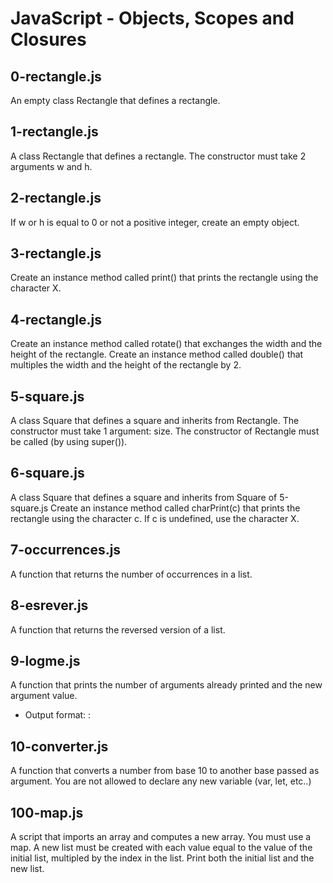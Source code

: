 # JavaScript - Objects, Scopes and Closures
## 0-rectangle.js
An empty class Rectangle that defines a rectangle.
## 1-rectangle.js
A class Rectangle that defines a rectangle. The constructor must take 2 arguments w and h.
## 2-rectangle.js
If w or h is equal to 0 or not a positive integer, create an empty object.
## 3-rectangle.js
Create an instance method called print() that prints the rectangle using the character X.
## 4-rectangle.js
Create an instance method called rotate() that exchanges the width and the height of the rectangle.
Create an instance method called double() that multiples the width and the height of the rectangle by 2.
## 5-square.js
A class Square that defines a square and inherits from Rectangle.
The constructor must take 1 argument: size.
The constructor of Rectangle must be called (by using super()).
## 6-square.js
A class Square that defines a square and inherits from Square of 5-square.js
Create an instance method called charPrint(c) that prints the rectangle using the character c.
If c is undefined, use the character X.
## 7-occurrences.js
A function that returns the number of occurrences in a list.
## 8-esrever.js
A function that returns the reversed version of a list.
## 9-logme.js
A function that prints the number of arguments already printed and the new argument value.
* Output format: <number arguments already printed>: <current argument value>
## 10-converter.js
A function that converts a number from base 10 to another base passed as argument.
You are not allowed to declare any new variable (var, let, etc..)
## 100-map.js
A script that imports an array and computes a new array.
You must use a map.
A new list must be created with each value equal to the value of the initial list, multipled by the index in the list.
Print both the initial list and the new list.
